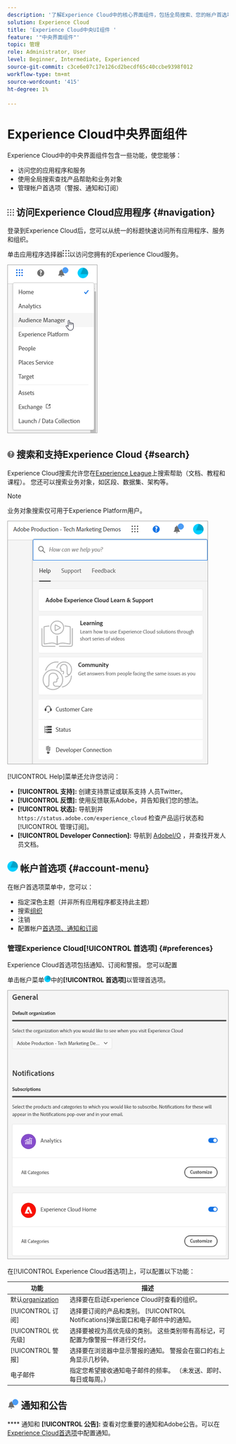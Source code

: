 ```yaml
---
description: '了解Experience Cloud中的核心界面组件，包括全局搜索、您的帐户首选项、如何导航界面并获取帮助。 '
solution: Experience Cloud
title: 'Experience Cloud中央UI组件 '
feature: '"中央界面组件"'
topic: 管理
role: Administrator, User
level: Beginner, Intermediate, Experienced
source-git-commit: c3ce6e07c17e126cd2becdf65c40ccbe9398f012
workflow-type: tm+mt
source-wordcount: '415'
ht-degree: 1%

---
```


# Experience Cloud中央界面组件

Experience Cloud中的中央界面组件包含一些功能，使您能够：

* 访问您的应用程序和服务
* 使用全局搜索查找产品帮助和业务对象
* 管理帐户首选项（警报、通知和订阅）

## ![](assets/menu-icon.png) 访问Experience Cloud应用程序 {#navigation}

登录到Experience Cloud后，您可以从统一的标题快速访问所有应用程序、服务和组织。

单击应用程序选择器![](assets/menu-icon.png)以访问您拥有的Experience Cloud服务。

![](assets/platform-core-services.png)

## ![](assets/help-icon.png) 搜索和支持Experience Cloud {#search}

Experience Cloud搜索允许您在[Experience League](https://experienceleague.adobe.com/?lang=zh-Hans/#home)上搜索帮助（文档、教程和课程）。 您还可以搜索业务对象，如区段、数据集、架构等。

>[!NOTE]
>
>业务对象搜索仅可用于Experience Platform用户。

![](assets/search-menu.png)

[!UICONTROL Help]菜单还允许您访问：

* **[!UICONTROL 支持]:** 创建支持票证或联系支持  人员Twitter。
* **[!UICONTROL 反馈]:** 使用反馈联系Adobe，并告知我们您的想法。
* **[!UICONTROL 状态]:** 导航到并 `https://status.adobe.com/experience_cloud` 检查产品运行状态和 [!UICONTROL 管理订阅]。
* **[!UICONTROL Developer Connection]:** 导航到 [AdobeI/O](adobe.io) ，并查找开发人员文档。

## ![](assets/preferences-icon.png) 帐户首选项  {#account-menu}

在帐户首选项菜单中，您可以：

* 指定深色主题（并非所有应用程序都支持此主题）
* 搜索[组织](admin-getting-started/organizations.md)
* 注销
* 配置帐户[首选项、通知和订阅](#preferences)

### 管理Experience Cloud[!UICONTROL 首选项] {#preferences}

Experience Cloud首选项包括通知、订阅和警报。 您可以配置

单击帐户菜单![](assets/preferences-icon-sm.png)中的&#x200B;**[!UICONTROL 首选项]**&#x200B;以管理首选项。

![](assets/preferences-page.png)

在[!UICONTROL Experience Cloud首选项]上，可以配置以下功能：

| 功能 | 描述 |
|--- |--- |
| 默认[organization](admin-getting-started/organizations.md) | 选择要在启动Experience Cloud时查看的组织。 |
| [!UICONTROL 订阅] | 选择要订阅的产品和类别。 [!UICONTROL Notifications]弹出窗口和电子邮件中的通知。 |
| [!UICONTROL 优先级] | 选择要被视为高优先级的类别。 这些类别带有高标记，可配置为像警报一样进行交付。 |
| [!UICONTROL 警报] | 选择要在浏览器中显示警报的通知。 警报会在窗口的右上角显示几秒钟。 |
| 电子邮件 | 指定您希望接收通知电子邮件的频率。 （未发送、即时、每日或每周。） |

## ![](assets/notifications.png) 通知和公告

**** 通知和 **[!UICONTROL 公告]:** 查看对您重要的通知和Adobe公告。可以在[Experience Cloud首选项](#preferences)中配置通知。
